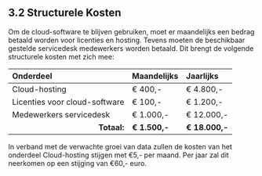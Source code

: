 ## 3.2 Structurele Kosten

Om de cloud-software te blijven gebruiken, moet er maandelijks een bedrag betaald worden voor licenties en hosting. Tevens moeten de beschikbaar gestelde servicedesk medewerkers worden betaald. Dit brengt de volgende structurele kosten met zich mee:

| Onderdeel                                       | Maandelijks   | Jaarlijks      |
| :---                                            | :---          | :---           |
| Cloud-hosting                                   | € 400,-       | € 4.800,-      |
| Licenties voor cloud-software                   | € 100,-       | € 1.200,-      |
| Medewerkers servicedesk                         | € 1.000,-     | € 12.000,-     |
| <div style="text-align:right">__Totaal:__</div> | __€ 1.500,-__ | __€ 18.000,-__ |

In verband met de verwachte groei van data zullen de kosten van het onderdeel Cloud-hosting stijgen met €5,- per maand. Per jaar zal dit neerkomen op een stijging van €60,- euro.